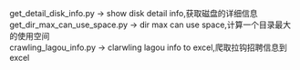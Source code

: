get_detail_disk_info.py            -> show disk detail info,获取磁盘的详细信息  
get_dir_max_can_use_space.py       -> dir max can use space,计算一个目录最大的使用空间  
crawling_lagou_info.py             -> clarwling lagou info to excel,爬取拉钩招聘信息到excel  
